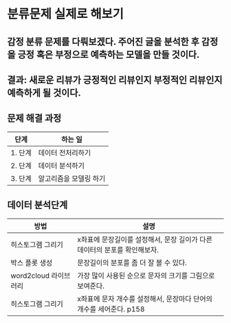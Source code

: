 # 분류문제 실제로 해보기

## 감정 분류 문제를 다뤄보겠다. 주어진 글을 분석한 후 감정을 긍정 혹은 부정으로 예측하는 모델을 만들 것이다.

## 결과: 새로운 리뷰가 긍정적인 리뷰인지 부정적인 리뷰인지 예측하게 될 것이다.


## 문제 해결 과정

| 단계    | 하는 일         |
|-------|--------------|
| 1. 단계 | 데이터 전처리하기    |
| 2. 단계 | 데이터 분석하기     |
| 3. 단계 | 알고리즘을 모델링 하기 |

## 데이터 분석단계

| 방법               | 설명                                         |
|------------------|--------------------------------------------|
| 히스토그램 그리기        | x좌표에 문장길이를 설정해서, 문장 길이가 다른 데이터의 분포를 확인해보자. |
| 박스 플롯 생성         | 문장길이의 분포를 좀 더 잘 볼 수 있다.                    |
| word2cloud 라이브러리 | 가장 많이 사용된 순으로 문자의 크기를 그림으로 보여준다.           |
| 히스토그램 그리기        | x좌표에 문자 개수를 설정해서, 문장마다 단어의 개수를 세어준다. p158      | 

